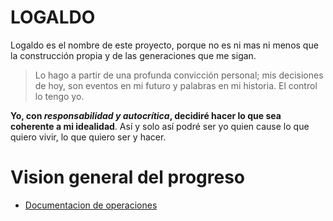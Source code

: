 # LOGALDO
Logaldo es el nombre de este proyecto, porque no es ni mas ni menos que la construcción propia y de las generaciones que me sigan. 

> Lo hago a partir de una profunda convicción personal; mis decisiones de hoy, son eventos en mi futuro y palabras en mi historia. El control lo tengo yo. 

**Yo, con _responsabilidad y autocrítica_, decidiré hacer lo que sea coherente a mi idealidad**. Así y solo así podré ser yo quien cause lo que quiero vivir, lo que quiero ser y hacer. 

# Vision general del progreso
- [Documentacion de operaciones](https://docs.google.com/spreadsheets/d/1xGMpqGuLXhdKntWht_3IomqG-hLKrHCEFwRx5WXSpIM/edit?usp=sharing)

